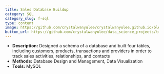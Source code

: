 ```yaml
---
title: Sales Database Buildup
category: SQL
category_slug: f-sql
type: content
image: https://github.com/crystalwanyulee/crystalwanyulee.github.io/blob/main/assets/img/works/sales-databse.png?raw=true
button_url: https://github.com/crystalwanyulee/data_science_projects/tree/master/SQL_project/Database%20Buildup
---
```


* **Description:** Designed a schema of a database and built four tables, including customers, products, transactions and providers in order to track sales activities, relationships, and contacts
* **Methods:** Database Design and Management, Data Visualization
* **Tools:** MySQL
